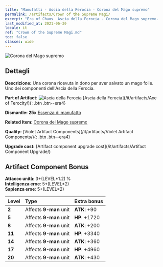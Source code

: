 ```yaml
---
title: "Manufatti - Ascia della Ferocia - Corona del Mago supremo"
permalink: /artifacts/Crown of the Supreme Magi/
excerpt: "Era of Chaos  Ascia della Ferocia - Corona del Mago supremo. Una corona ricevuta in dono per aver salvato un mago folle. Uno dei componenti dell'Ascia della Ferocia."
last_modified_at: 2021-06-30
locale: it
ref: "Crown of the Supreme Magi.md"
toc: false
classes: wide
---
```


 ![Corona del Mago supremo](/images/t/artifact_40313.png)



## Dettagli

 **Descrizione:** Una corona ricevuta in dono per aver salvato un mago folle. Uno dei componenti dell'Ascia della Ferocia.

 **Part of Artifact:** ![Ascia della Ferocia](/images/t/icon_artifact_31.png) [Ascia della Ferocia](/it/artifacts/Axe of Ferocity/){: .btn .btn--era4}

 **Dismantle: 25x** [Essenza di manufatto](/ItemsIT/con_905/)

 **Related Item**: [Corona del Mago supremo](/ItemsIT/art_127/)

 **Quality:** [Violet Artifact Components](/it/artifacts/Violet Artifact Components/){: .btn .btn--era4}

 **Upgrade cost:** [Artifact component upgrade cost](/it/artifacts/Artifact Component Upgrade/)

## Artifact Component Bonus

  **Attacco unità**: 3+(LEVEL\*1.2) %<br/>**Intelligenza eroe**: 5+(LEVEL\*2)<br/>**Sapienza eroe**: 5+(LEVEL\*2)

  |  Level  | Type |    Extra bonus  | 
  |:--------|:-----|:----------------| 
  | **2** | Affects **9-man** unit | **ATK**: +90 | 
  | **5** | Affects **9-man** unit | **HP**: +1720 | 
  | **8** | Affects **9-man** unit | **ATK**: +200 | 
  | **11** | Affects **9-man** unit | **HP**: +3340 | 
  | **14** | Affects **9-man** unit | **ATK**: +360 | 
  | **17** | Affects **9-man** unit | **HP**: +4960 | 
  | **20** | Affects **9-man** unit | **ATK**: +430 | 
